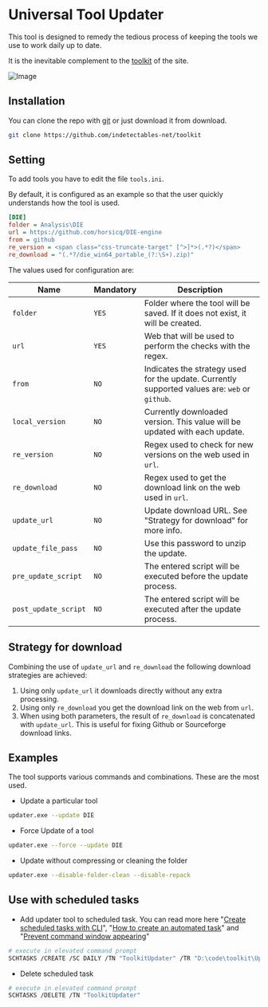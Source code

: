 # Universal Tool Updater

This tool is designed to remedy the tedious process of keeping the tools we use to work daily up to date.

It is the inevitable complement to the [toolkit](https://github.com/indetectables-net/toolkit) of the site.

![Image](https://i.imgur.com/o3vuUC5.png)

## Installation

You can clone the repo with [git](https://git-scm.com/download/win) or just download it from download.

```bash
git clone https://github.com/indetectables-net/toolkit
```

## Setting

To add tools you have to edit the file `tools.ini`.

By default, it is configured as an example so that the user quickly understands how the tool is used.

```ini
[DIE]
folder = Analysis\DIE
url = https://github.com/horsicq/DIE-engine
from = github
re_version = <span class="css-truncate-target" [^>]*>(.*?)</span>
re_download = "(.*?/die_win64_portable_(?:\S+).zip)"
```

The values used for configuration are:

Name | Mandatory | Description
----- | ------ | -------------
`folder` | `YES` | Folder where the tool will be saved. If it does not exist, it will be created.
`url` | `YES` | Web that will be used to perform the checks with the regex.
`from` | `NO` | Indicates the strategy used for the update. Currently supported values are: `web` or `github`.
`local_version` | `NO` | Currently downloaded version. This value will be updated with each update.
`re_version` | `NO` | Regex used to check for new versions on the web used in `url`.
`re_download` | `NO` | Regex used to get the download link on the web used in `url`.
`update_url` | `NO` | Update download URL. See "Strategy for download" for more info.
`update_file_pass` | `NO` | Use this password to unzip the update.
`pre_update_script` | `NO` | The entered script will be executed before the update process.
`post_update_script` | `NO` | The entered script will be executed after the update process.

## Strategy for download

Combining the use of `update_url` and `re_download` the following download strategies are achieved:

1. Using only `update_url` it downloads directly without any extra processing.
2. Using only `re_download` you get the download link on the web from `url`.
3. When using both parameters, the result of `re_download` is concatenated with `update_url`.
This is useful for fixing Github or Sourceforge download links.

## Examples

The tool supports various commands and combinations. These are the most used. 

* Update a particular tool

```bash
updater.exe --update DIE
```

* Force Update of a tool

```bash
updater.exe --force --update DIE
```

* Update without compressing or cleaning the folder

```bash
updater.exe --disable-folder-clean --disable-repack
```

## Use with scheduled tasks

* Add updater tool to scheduled task. You can read more here 
"[Create scheduled tasks with CLI](https://www.windowscentral.com/how-create-task-using-task-scheduler-command-prompt)", 
"[How to create an automated task](https://www.windowscentral.com/how-create-automated-task-using-task-scheduler-windows-10)" and 
"[Prevent command window appearing](https://pureinfotech.com/prevent-command-window-appearing-scheduled-tasks-windows-10/)"


```bash
# execute in elevated command prompt
SCHTASKS /CREATE /SC DAILY /TN "ToolkitUpdater" /TR "D:\code\toolkit\Updater\custom-task.bat" /ST 14:00
```

* Delete scheduled task

```bash
# execute in elevated command prompt
SCHTASKS /DELETE /TN "ToolkitUpdater"
```
